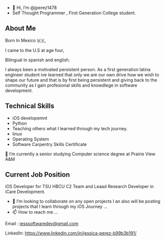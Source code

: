 - 👋 Hi, I’m @jperez1478
- Self Thought Programmer , First Generation College student. 
## About Me
Born In Mexico 🇲🇽, 

I came to the U.S at age four,


 Bilingual in spanish and english. 

I always been a motivated persistent person. As a first generation latina engineer student ive learned that  only we are our own drive how we wish to shape our future and that is by first being persistent and giving back to the community as I gain profesional skills and knowdlege in  software development. 


## Technical Skills 
- iOS developemnt 
- Python 
- Teaching others what I learned through my tech journey.
- linux 
- Operating System
- Software Carpentry Skills Certificate 


🌱 I’m currently a senior studying Computer science degree at Prairie View A&M 


## Current Job Position 
iOS Developer for TSU HBCU C2 Team and Leaad Research Developer  in iCare Development. 
- 💞️ I’m looking to collaborate on any open projects I an also will be posting projects that I learn through my iOS Journey ...
- 📫 How to reach me ...

Email : jesssoftwaredev@gmail.com


LinkedIn: https://www.linkedin.com/in/jessica-perez-b99b3b191/


<!---
jperez1478/jperez1478 is a ✨ special ✨ repository because its `README.md` (this file) appears on your GitHub profile.
You can click the Preview link to take a look at your changes.
--->


